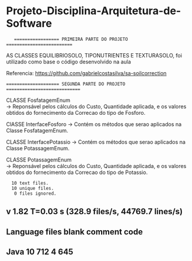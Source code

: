 # Projeto-Disciplina-Arquitetura-de-Software 


       ================= PRIMEIRA PARTE DO PROJETO ========================= 


AS CLASSES EQUILIBRIOSOLO, TIPONUTRIENTES E TEXTURASOLO, foi utilizado como base o código desenvolvido na aula

Referencia: https://github.com/gabrielcostasilva/sa-soilcorrection




    ==================== SEGUNDA PARTE DO PROJETO ============================

   CLASSE FosfatagemEnum  
  -> Reponsável pelos cálculos do Custo, Quantidade aplicada, e os valores obtidos do fornecimento da Correcao do tipo de Fosforo. 
  
  
   ClASSE InterfaceFosforo 
  -> Contém os métodos que serao aplicados na Classe FosfatagemEnum. 
  
  CLASSE InterfacePotassio 
    -> Contém os métodos que serao aplicados na Classe PotassagemEnum. 
    

  CLASSE PotassagemEnum  
  -> Reponsável pelos cálculos do Custo, Quantidade aplicada, e os valores obtidos do fornecimento da Correcao do tipo de Potassio. 
  
      10 text files.
      10 unique files.                              
       0 files ignored.

v 1.82  T=0.03 s (328.9 files/s, 44769.7 lines/s)
-------------------------------------------------------------------------------
Language                     files          blank        comment           code
-------------------------------------------------------------------------------
Java                            10            712              4            645
-------------------------------------------------------------------------------


